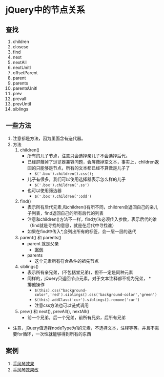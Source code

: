 # jQuery中的节点关系
## 查找
1. children
2. closese
3. find
4. next
5. nextAll
6. nextUnitl
7. offsetParent
8. parent
9. parents
10. parentsUnitl
11. prev
12. prevall
13. prevUntil
14. siblings
## 一些方法
1. 注意都是方法，因为里面含有迭代器。
2. 方法
    1. children()
        * 所有的儿子节点，注意只会选择亲儿子不会选择后代，
        * 已经屏蔽掉了浏览器兼容问题，会屏蔽掉空文本，事实上，children返回的只能够是节点，所有的文本都已经不算做是儿子了
            * `$('.box').children().css();`
        * 儿子有很多，我们可以使用选择器表示怎么样的儿子
            * `$('.box').children('.ss')`
        * 也可以使用筛选器
            * `$('.box').children(':odd')`
    2. find()
        * 表示所有后代元素,和children()有所不同，children会返回自己的亲儿子列表，find返回自己的所有后代的列表
        * 注意和children()方法不一样，find方法必须传入参数，表示后代的谁（find就是寻找的意思，就是在后代中寻找谁）
        * 如果在find中传入*,会列出所有的标签，会一层一层的迭代
    3. parent() 和 parents()
        * parent 就是父亲
            * [案例](file/01_点击父亲变色.html)
        * parents
            * 这个元素所有符合条件的祖先节点
    4. siblings()
        * 表示所有亲兄弟，(不包括堂兄弟)，但不一定是同种元素
        * 同样的，jQuery只返回节点元素，对于文本注释都不视为兄弟，
        *　排他操作
            * `$(this).css("background-color",'red').siblings().css('background-color','green')`
            * `$(this).addClass('cur').siblings().remove('cur')`
            * 注意css方法也可以链式调用 
    5. prev() 和 next(), prevAll(), nextAll()
        * 前一个兄弟，后一个兄弟，前所有兄弟，后所有兄弟

* 注意，jQuery值选择nodeType为1的元素，不选择文本，注释等等。并且不需要for循环，一次性就能够得到所有的东西
        
## 案例
1. [手风琴效果](file/02_手风琴效果.html)
2. [手风琴效果改](file/03_手风琴效果_改.html)